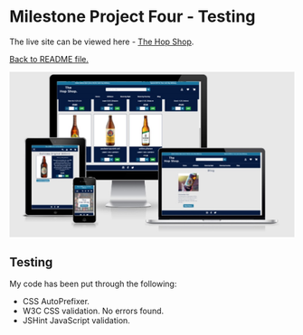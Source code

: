 # Milestone Project Four - Testing

The live site can be viewed here - [The Hop Shop](https://hop-shop.herokuapp.com/).

[Back to README file.](README.md)

![Site Mockup](readme-docs/screenshots/am-i-responsive1.jpg)

## Testing
My code has been put through the following:

* CSS AutoPrefixer.
* W3C CSS validation. No errors found.
* JSHint JavaScript validation.